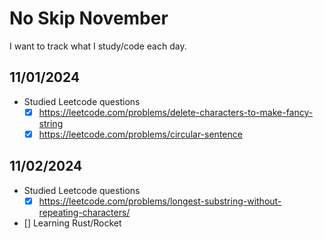 # No Skip November

I want to track what I study/code each day.

## 11/01/2024

- Studied Leetcode questions
  - [X] https://leetcode.com/problems/delete-characters-to-make-fancy-string
  - [X] https://leetcode.com/problems/circular-sentence

## 11/02/2024

- Studied Leetcode questions
  - [X] https://leetcode.com/problems/longest-substring-without-repeating-characters/
- [] Learning Rust/Rocket
